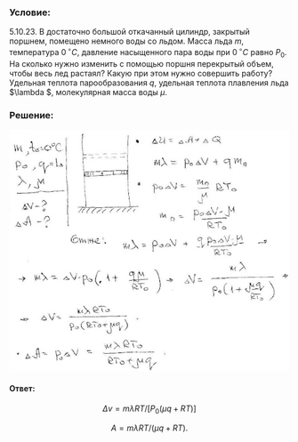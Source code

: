 ###  Условие:

$5.10.23.$ В достаточно большой откачанный цилиндр, закрытый поршнем, помещено немного воды со льдом. Масса льда $m$, температура $0 \,^{\circ}С$, давление насыщенного пара воды при $0 \,^{\circ}С$ равно $P_0$. На сколько нужно изменить с помощью поршня перекрытый объем, чтобы весь лед растаял? Какую при этом нужно совершить работу? Удельная теплота парообразования $q$, удельная теплота плавления льда $\lambda $, молекулярная масса воды $\mu$.

###  Решение:

![|640x552, 67%](../../img/5.10.23/1.jpg)

#### Ответ:

$$
\Delta v=m\lambda RT/[P_0(\mu q+RT)]
$$

$$
A=m\lambda RT/(\mu q+RT).
$$